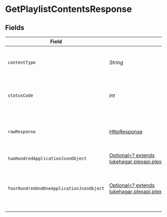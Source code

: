 # GetPlaylistContentsResponse


## Fields

| Field                                                                                                                                                                           | Type                                                                                                                                                                            | Required                                                                                                                                                                        | Description                                                                                                                                                                     |
| ------------------------------------------------------------------------------------------------------------------------------------------------------------------------------- | ------------------------------------------------------------------------------------------------------------------------------------------------------------------------------- | ------------------------------------------------------------------------------------------------------------------------------------------------------------------------------- | ------------------------------------------------------------------------------------------------------------------------------------------------------------------------------- |
| `contentType`                                                                                                                                                                   | *String*                                                                                                                                                                        | :heavy_check_mark:                                                                                                                                                              | HTTP response content type for this operation                                                                                                                                   |
| `statusCode`                                                                                                                                                                    | *int*                                                                                                                                                                           | :heavy_check_mark:                                                                                                                                                              | HTTP response status code for this operation                                                                                                                                    |
| `rawResponse`                                                                                                                                                                   | [HttpResponse<InputStream>](https://docs.oracle.com/en/java/javase/11/docs/api/java.net.http/java/net/http/HttpResponse.html)                                                   | :heavy_check_mark:                                                                                                                                                              | Raw HTTP response; suitable for custom response parsing                                                                                                                         |
| `twoHundredApplicationJsonObject`                                                                                                                                               | [Optional<? extends lukehagar.plexapi.plexapi.models.operations.GetPlaylistContentsResponseBody>](../../models/operations/GetPlaylistContentsResponseBody.md)                   | :heavy_minus_sign:                                                                                                                                                              | The playlist contents                                                                                                                                                           |
| `fourHundredAndOneApplicationJsonObject`                                                                                                                                        | [Optional<? extends lukehagar.plexapi.plexapi.models.operations.GetPlaylistContentsPlaylistsResponseBody>](../../models/operations/GetPlaylistContentsPlaylistsResponseBody.md) | :heavy_minus_sign:                                                                                                                                                              | Unauthorized - Returned if the X-Plex-Token is missing from the header or query.                                                                                                |